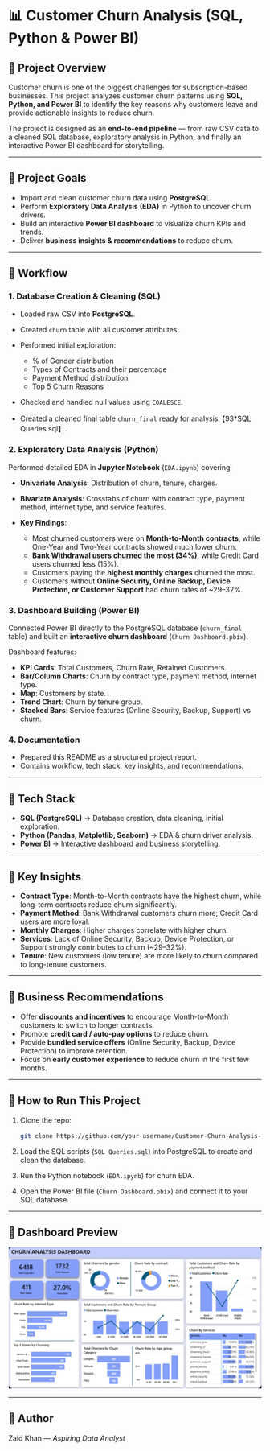 # 📊 Customer Churn Analysis (SQL, Python & Power BI)

## 🔹 Project Overview

Customer churn is one of the biggest challenges for subscription-based businesses. This project analyzes customer churn patterns using **SQL, Python, and Power BI** to identify the key reasons why customers leave and provide actionable insights to reduce churn.

The project is designed as an **end-to-end pipeline** — from raw CSV data to a cleaned SQL database, exploratory analysis in Python, and finally an interactive Power BI dashboard for storytelling.

---

## 🔹 Project Goals

* Import and clean customer churn data using **PostgreSQL**.
* Perform **Exploratory Data Analysis (EDA)** in Python to uncover churn drivers.
* Build an interactive **Power BI dashboard** to visualize churn KPIs and trends.
* Deliver **business insights & recommendations** to reduce churn.

---

## 🔹 Workflow

### 1. Database Creation & Cleaning (SQL)

* Loaded raw CSV into **PostgreSQL**.
* Created `churn` table with all customer attributes.
* Performed initial exploration:

  * % of Gender distribution
  * Types of Contracts and their percentage
  * Payment Method distribution
  * Top 5 Churn Reasons
* Checked and handled null values using `COALESCE`.
* Created a cleaned final table `churn_final` ready for analysis【93†SQL Queries.sql】.

### 2. Exploratory Data Analysis (Python)

Performed detailed EDA in **Jupyter Notebook** (`EDA.ipynb`) covering:

* **Univariate Analysis**: Distribution of churn, tenure, charges.
* **Bivariate Analysis**: Crosstabs of churn with contract type, payment method, internet type, and service features.
* **Key Findings**:

  * Most churned customers were on **Month-to-Month contracts**, while One-Year and Two-Year contracts showed much lower churn.
  * **Bank Withdrawal users churned the most (34%)**, while Credit Card users churned less (15%).
  * Customers paying the **highest monthly charges** churned the most.
  * Customers without **Online Security, Online Backup, Device Protection, or Customer Support** had churn rates of \~29–32%.

### 3. Dashboard Building (Power BI)

Connected Power BI directly to the PostgreSQL database (`churn_final` table) and built an **interactive churn dashboard** (`Churn Dashboard.pbix`).

Dashboard features:

* **KPI Cards**: Total Customers, Churn Rate, Retained Customers.
* **Bar/Column Charts**: Churn by contract type, payment method, internet type.
* **Map**: Customers by state.
* **Trend Chart**: Churn by tenure group.
* **Stacked Bars**: Service features (Online Security, Backup, Support) vs churn.

### 4. Documentation

* Prepared this README as a structured project report.
* Contains workflow, tech stack, key insights, and recommendations.

---

## 🔹 Tech Stack

* **SQL (PostgreSQL)** → Database creation, data cleaning, initial exploration.
* **Python (Pandas, Matplotlib, Seaborn)** → EDA & churn driver analysis.
* **Power BI** → Interactive dashboard and business storytelling.

---

## 🔹 Key Insights

* **Contract Type**: Month-to-Month contracts have the highest churn, while long-term contracts reduce churn significantly.
* **Payment Method**: Bank Withdrawal customers churn more; Credit Card users are more loyal.
* **Monthly Charges**: Higher charges correlate with higher churn.
* **Services**: Lack of Online Security, Backup, Device Protection, or Support strongly contributes to churn (\~29–32%).
* **Tenure**: New customers (low tenure) are more likely to churn compared to long-tenure customers.

---

## 🔹 Business Recommendations

* Offer **discounts and incentives** to encourage Month-to-Month customers to switch to longer contracts.
* Promote **credit card / auto-pay options** to reduce churn.
* Provide **bundled service offers** (Online Security, Backup, Device Protection) to improve retention.
* Focus on **early customer experience** to reduce churn in the first few months.

---

## 🔹 How to Run This Project

1. Clone the repo:

   ```bash
   git clone https://github.com/your-username/Customer-Churn-Analysis-SQL-Python-PowerBI.git
   ```
2. Load the SQL scripts (`SQL Queries.sql`) into PostgreSQL to create and clean the database.
3. Run the Python notebook (`EDA.ipynb`) for churn EDA.
4. Open the Power BI file (`Churn Dashboard.pbix`) and connect it to your SQL database.

---

## 🔹 Dashboard Preview

![Pizza_Dashboard](https://github.com/Coolbuddy145/Customer-Churn-Analysis-SQL-Python-PowerBI/blob/7364b161588413d79680cb5c09785a65c2a1d8a9/Dashboard%20Img.jpg)

---

## 📌 Author

Zaid Khan — *Aspiring Data Analyst*
